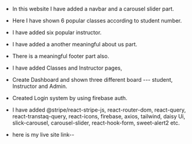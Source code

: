 - In this website I have added a navbar and a carousel slider part.
- Here I have shown 6 popular classes according to student number.
- I have added six popular instructor.
- I have added a another meaningful about us part.
- There is a meaningful footer part also.
- I have added Classes and Instructor pages,
- Create Dashboard and shown three different board --- student, Instructor and Admin.
- Created Login system by using firebase auth.
- I have added @stripe/react-stripe-js, react-router-dom, react-query, react-transtaq-query, react-icons, firebase, axios, tailwind, daisy Ui, slick-carousel, carousel-slider, react-hook-form, sweet-alert2 etc.

- here is my live site link--